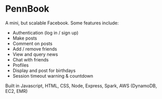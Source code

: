 # PennBook

A mini, but scalable Facebook. Some features include: 
- Authentication (log in / sign up)
- Make posts
- Comment on posts
- Add / remove friends
- View and query news
- Chat with friends
- Profiles
- Display and post for birthdays
- Session timeout warning & countdown

Built in Javascript, HTML, CSS, Node, Express, Spark, AWS (DynamoDB, EC2, EMR)
